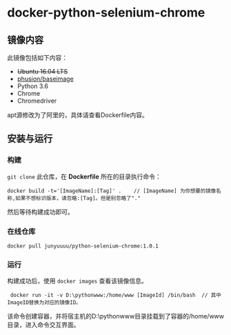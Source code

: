# docker-python-selenium-chrome

## 镜像内容

此镜像包括如下内容：

- ~~Ubuntu 16.04 LTS~~
- [phusion/baseimage](https://github.com/phusion/baseimage-docker)
- Python 3.6
- Chrome
- Chromedriver

apt源修改为了阿里的，具体请查看Dockerfile内容。

## 安装与运行
### 构建

`git clone` 此仓库，在 **Dockerfile** 所在的目录执行命令： 

	docker build -t='[ImageName]:[Tag]' .    // [ImageName] 为你想要的镜像名称,如果不想标识版本，请忽略:[Tag]。但是别忽略了"."

然后等待构建成功即可。

### 在线仓库

```
docker pull junyuuuu/python-selenium-chrome:1.0.1
```


### 运行

构建成功后，使用 `docker images` 查看该镜像信息。

	 docker run -it -v D:\pythonwww:/home/www [ImageId] /bin/bash  // 其中ImageID替换为对应的镜像ID。

该命令创建容器，并将宿主机的D:\pythonwww目录挂载到了容器的/home/www目录，进入命令交互界面。